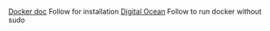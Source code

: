[Docker doc](https://docs.docker.com/engine/install/ubuntu/)
	Follow for installation
[Digital Ocean](https://www.digitalocean.com/community/tutorials/how-to-install-and-use-docker-on-ubuntu-22-04)
	Follow to run docker without sudo